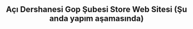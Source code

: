 <h2 style="text-align:center;">Açı Dershanesi Gop Şubesi Store Web Sitesi (Şu anda yapım aşamasında)</h2>
